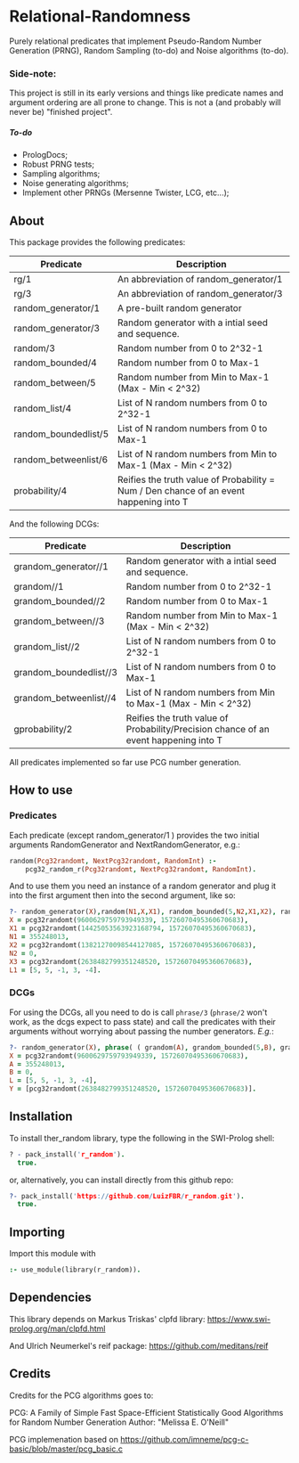 # Relational-Randomness

Purely relational predicates that implement Pseudo-Random Number Generation (PRNG), Random Sampling (to-do) and Noise algorithms (to-do).

### Side-note: 

This project is still in its early versions and things like predicate names and argument ordering are all prone to change. This is not a (and probably will never be) "finished project".

##### To-do

- PrologDocs;
- Robust PRNG tests;
- Sampling algorithms;
- Noise generating algorithms;
- Implement other PRNGs (Mersenne Twister, LCG, etc...);

## About

This package provides the following predicates:

| Predicate          | Description |
| ------------------ | ----------- |
| rg/1               | An abbreviation of random_generator/1 |
| rg/3               | An abbreviation of random_generator/3 |
| random_generator/1 | A pre-built random generator |
| random_generator/3 | Random generator with a intial seed and sequence. |
| random/3           | Random number from 0 to 2^32-1 |
| random_bounded/4   | Random number from 0 to Max-1 |
| random_between/5   | Random number from Min to Max-1 (Max - Min < 2^32) |
| random_list/4      | List of N random numbers from 0 to 2^32-1 |
| random_boundedlist/5   | List of N random numbers from 0 to Max-1 |
| random_betweenlist/6   | List of N random numbers from Min to Max-1 (Max - Min < 2^32) |
| probability/4      | Reifies the truth value of Probability = Num / Den chance of an event happening into T |

And the following DCGs:

| Predicate                 | Description |
| ------------------------- | ----------- |
| grandom_generator//1      | Random generator with a intial seed and sequence. |
| grandom//1                | Random number from 0 to 2^32-1 |
| grandom_bounded//2        | Random number from 0 to Max-1 |
| grandom_between//3        | Random number from Min to Max-1 (Max - Min < 2^32) |
| grandom_list//2           | List of N random numbers from 0 to 2^32-1 |
| grandom_boundedlist//3    | List of N random numbers from 0 to Max-1 |
| grandom_betweenlist//4    | List of N random numbers from Min to Max-1 (Max - Min < 2^32) |
| gprobability/2            | Reifies the truth value of Probability/Precision chance of an event happening into T |

All predicates implemented so far use PCG number generation.

## How to use

### Predicates

Each predicate (except random_generator/1 ) provides the two initial arguments RandomGenerator and NextRandomGenerator, e.g.:

```prolog
random(Pcg32randomt, NextPcg32randomt, RandomInt) :-
    pcg32_random_r(Pcg32randomt, NextPcg32randomt, RandomInt).
```

And to use them you need an instance of a random generator and plug it into the first argument then into the second argument, like so:

```Prolog
?- random_generator(X),random(N1,X,X1), random_bounded(5,N2,X1,X2), random_betweenlist(-5,10,5,L1,X2,X3). 
X = pcg32randomt(9600629759793949339, 15726070495360670683),
X1 = pcg32randomt(14425053563923168794, 15726070495360670683),
N1 = 355248013,
X2 = pcg32randomt(13821270098544127085, 15726070495360670683),
N2 = 0,
X3 = pcg32randomt(2638482799351248520, 15726070495360670683),
L1 = [5, 5, -1, 3, -4].
```

### DCGs

For using the DCGs, all you need to do is call `phrase/3` (`phrase/2` won't work, as the dcgs expect to pass state) and call the predicates with their arguments without worrying about passing the number generators. _E.g._:


```Prolog
?- random_generator(X), phrase( ( grandom(A), grandom_bounded(5,B), grandom_betweenlist(-5,10,5,L) ) , [X], Y). 
X = pcg32randomt(9600629759793949339, 15726070495360670683),
A = 355248013,
B = 0,
L = [5, 5, -1, 3, -4],
Y = [pcg32randomt(2638482799351248520, 15726070495360670683)].
```

## Installation

To install ther_random library, type the following in the SWI-Prolog shell:

```Prolog
? - pack_install('r_random').
  true.
```
or, alternatively, you can install directly from this github repo:

```Prolog
?- pack_install('https://github.com/LuizFBR/r_random.git').
  true.
```

## Importing

Import this module with

```Prolog
:- use_module(library(r_random)).
```

## Dependencies

This library depends on Markus Triskas' clpfd library: https://www.swi-prolog.org/man/clpfd.html

And Ulrich Neumerkel's reif package: https://github.com/meditans/reif

## Credits

Credits for the PCG algorithms goes to:

PCG: A Family of Simple Fast Space-Efficient Statistically Good Algorithms for Random Number Generation
Author: "Melissa E. O'Neill"

PCG implemenation based on https://github.com/imneme/pcg-c-basic/blob/master/pcg_basic.c